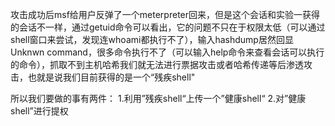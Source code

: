 攻击成功后msf给用户反弹了一个meterpreter回来，但是这个会话和实验一获得的会话不一样，通过getuid命令可以看出，它的问题不只在于权限太低（可以通过shell窗口来尝试，发现连whoami都执行不了），输入hashdump居然回显Unknwn command，很多命令执行不了（可以输入help命令来查看会话可以执行的命令），抓取不到主机哈希我们就无法进行票据攻击或者哈希传递等后渗透攻击，也就是说我们目前获得的是一个“残疾shell"

所以我们要做的事有两件：
1.利用”残疾shell“上传一个”健康shell“
2.对”健康shell”进行提权

